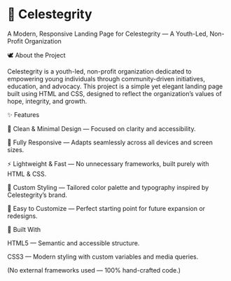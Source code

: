 # 🌟 Celestegrity
<p> A Modern, Responsive Landing Page for Celestegrity — A Youth-Led, Non-Profit Organization </p>
🕊️ About the Project

Celestegrity is a youth-led, non-profit organization dedicated to empowering young individuals through community-driven initiatives, education, and advocacy.
This project is a simple yet elegant landing page built using HTML and CSS, designed to reflect the organization’s values of hope, integrity, and growth.

✨ Features

🧭 Clean & Minimal Design — Focused on clarity and accessibility.

📱 Fully Responsive — Adapts seamlessly across all devices and screen sizes.

⚡ Lightweight & Fast — No unnecessary frameworks, built purely with HTML & CSS.

🎨 Custom Styling — Tailored color palette and typography inspired by Celestegrity’s brand.

🧩 Easy to Customize — Perfect starting point for future expansion or redesigns.

🧰 Built With

HTML5 — Semantic and accessible structure.

CSS3 — Modern styling with custom variables and media queries.

(No external frameworks used — 100% hand-crafted code.)

